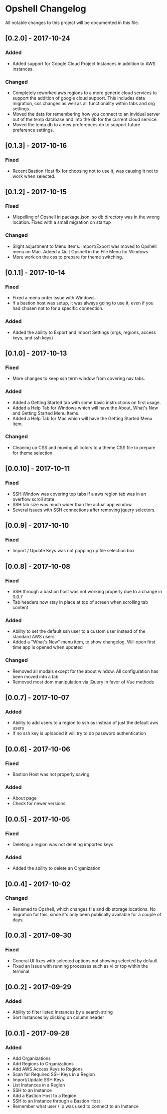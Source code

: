 # Opshell Changelog
All notable changes to this project will be documented in this file.

## [0.2.0] - 2017-10-24
### Added
- Added support for Google Cloud Project Instances in addition to AWS instances.
### Changed
- Completely reworked aws regions to a more generic cloud services to support the addition of google cloud support.   This includes data migration, css changes as well as all functionality within tabs and org settings.
- Moved the data for remembering how you connect to an invidual server out of the temp database and into the db for the current cloud service.
- Moved the temp.db to a new preferences.db to support future preference settings.

## [0.1.3] - 2017-10-16
### Fixed
- Recent Bastion Host fix for choosing not to use it, was causing it not to work when selected.

## [0.1.2] - 2017-10-15
### Fixed
- Mispelling of Opshell in package.json, so db directory was in the wrong location.   Fixed with a small migration on startup
### Changed
- Slight adjustment to Menu Items.   Import/Export was moved to Opshell menu on Mac.   Added a Quit Opshell in the File Menu for Windows.
- More work on the css to prepare for theme switching.

## [0.1.1] - 2017-10-14
### Fixed
- Fixed a menu order issue with Windows.
- If a bastion host was setup, it was always going to use it, even if you had chosen not to for a specific connection.
### Added
- Added the ability to Export and Import Settings (orgs, regions, access keys, and ssh keys)


## [0.1.0] - 2017-10-13
### Fixed
- More changes to keep ssh term window from covering nav tabs.
### Added
- Added a Getting Started tab with some basic instructions on first usage.
- Added a Help Tab for Windows which will have the About, What's New and Getting Started Menu Items.
- Added a Help Tab for Mac which will have the Getting Started Menu item.
### Changed
- Cleaning up CSS and moving all colors to a theme CSS file to prepare for theme selection

## [0.0.10] - 2017-10-11
### Fixed
- SSH Window was covering top tabs if a aws region tab was in an overflow scroll state
- SSH tab size was much wider than the actual app window
- Several issues with SSH connections after removing jquery selectors.

## [0.0.9] - 2017-10-10
### Fixed
- Import / Update Keys was not popping up file selection box

## [0.0.8] - 2017-10-08
### Fixed
- SSH through a bastion host was not working properly due to a change in 0.0.7
- Tab headers now stay in place at top of screen when scrolling tab content
### Added
- Ability to set the default ssh user to a custom user instead of the standard AWS users
- Added a "What's New" menu item, to show changelog.  Will open first time app is opened when updated
### Changed
- Removed all modals except for the about window.   All configuration has been moved into a tab
- Removed most dom manipulation via jQuery in favor of Vue methods

## [0.0.7] - 2017-10-07
### Added
- Ability to add users to a region to ssh as instead of just the default aws users
- If no ssh key is uploaded it will try to do password authentication

## [0.0.6] - 2017-10-06
### Fixed
- Bastion Host was not properly saving
### Added
- About page
- Check for newer versions

## [0.0.5] - 2017-10-05
### Fixed
- Deleting a region was not deleting imported keys
### Added
- Added the ability to delete an Organization

## [0.0.4] - 2017-10-02
### Changed
- Renamed to Opshell, which changes file and db storage locations.  No migration for this, since it's only been publically available for a couple of days.

## [0.0.3] - 2017-09-30
### Fixed
- General UI fixes with selected options not showing selected by default
- Fixed an issue with running processes such as vi or top within the terminal

## [0.0.2] - 2017-09-29
### Added
- Ability to filter listed Instances by a search string
- Sort Instances by clicking on column header

## [0.0.1] - 2017-09-28
### Added
- Add Organizations
- Add Regions to Organizations
- Add AWS Access Keys to Regions
- Scan for Required SSH Keys in a Region
- Import/Update SSH Keys
- List Instances in a Region
- SSH to an Instance
- Add a Bastion Host to a Region
- SSH to an Instance through a Bastion Host
- Remember what user / ip was used to connect to an Instance
